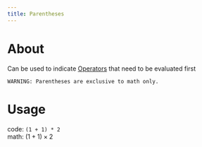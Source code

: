 ```yaml
---
title: Parentheses
---
```


# About

Can be used to indicate [Operators](operators.md) that need to be evaluated first

    WARNING: Parentheses are exclusive to math only.

# Usage

code: `(1 + 1) * 2`  
math: $(1 + 1) \times 2$